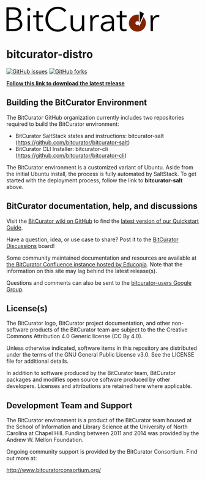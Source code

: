![Logo](https://github.com/BitCurator/bitcurator.github.io/blob/main/logos/BitCurator-Basic-400px.png)

# bitcurator-distro

[![GitHub issues](https://img.shields.io/github/issues/bitcurator/bitcurator-distro.svg)](https://github.com/bitcurator/bitcurator-distro/issues)
[![GitHub forks](https://img.shields.io/github/forks/bitcurator/bitcurator-distro.svg)](https://github.com/bitcurator/bitcurator-distro/network)

[**Follow this link to download the latest release**](https://github.com/BitCurator/bitcurator-distro/wiki/Releases)

## Building the BitCurator Environment

The BitCurator GitHub organization currently includes two repositories required to build the BitCurator environment:

- BitCurator SaltStack states and instructions: bitcurator-salt (https://github.com/bitcurator/bitcurator-salt)
- BitCurator CLI Installer: bitcurator-cli (https://github.com/bitcurator/bitcurator-cli)

The BitCurator environment is a customized variant of Ubuntu. Aside from the initial Ubuntu install, the process is fully automated by SaltStack. To get started with the deployment process, follow the link to **bitcurator-salt** above.

## BitCurator documentation, help, and discussions

Visit the [BitCurator wiki on GitHub](https://github.com/BitCurator/bitcurator-distro/wiki/Releases) to find the [latest version of our Quickstart Guide](https://github.com/BitCurator/bitcurator-distro/wiki/Releases#quickstart-guide).

Have a question, idea, or use case to share? Post it to the [BitCurator Discussions](https://github.com/orgs/BitCurator/discussions) board!

Some community maintained documentation and resources are available at
[the BitCurator Confluence instance hosted by Educopia](https://confluence.educopia.org/display/BC). Note that the information on this site may lag behind the latest release(s).

Questions and comments can also be sent to the [bitcurator-users Google Group](https://groups.google.com/d/forum/bitcurator-users).

## License(s)

The BitCurator logo, BitCurator project documentation, and other non-software products of the BitCurator team are subject to the the Creative Commons Attribution 4.0 Generic license (CC By 4.0).

Unless otherwise indicated, software items in this repository are distributed under the terms of the GNU General Public License v3.0. See the LICENSE file for additional details.

In addition to software produced by the BitCurator team, BitCurator packages and modifies open source software produced by other developers. Licenses and attributions are retained here where applicable.

## Development Team and Support

The BitCurator environment is a product of the BitCurator team housed at the School of Information and Library Science at the University of North Carolina at Chapel Hill. Funding between 2011 and 2014 was provided by the Andrew W. Mellon Foundation.

Ongoing community support is provided by the BitCurator Consortium. Find out more at:

http://www.bitcuratorconsortium.org/

